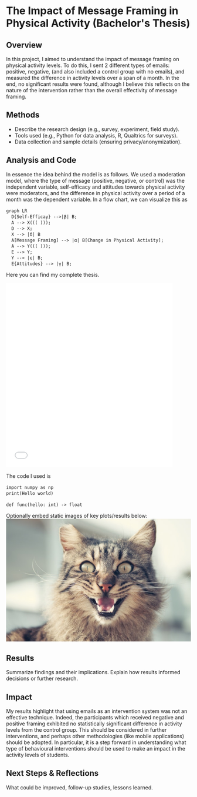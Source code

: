 # The Impact of Message Framing in Physical Activity (Bachelor's Thesis)

## Overview
In this project, I aimed to understand the impact of message framing on physical activity levels. To do this, I sent 2 different types of emails: positive, negative, (and also included a control group with no emails), and measured the difference in activity levels over a span of a month. In the end, no significant results were found, although I believe this reflects on the nature of the intervention rather than the overall effectivity of message framing.

## Methods
- Describe the research design (e.g., survey, experiment, field study).
- Tools used (e.g., Python for data analysis, R, Qualtrics for surveys).
- Data collection and sample details (ensuring privacy/anonymization).

## Analysis and Code

In essence the idea behind the model is as follows. We used a moderation model, where the type of message (positive, negative, or control) was the independent variable, self-efficacy and attitudes towards physical activity were moderators, and the difference in physical activity over a period of a month was the dependent variable. In a flow chart, we can visualize this as

``` mermaid
graph LR
  D{Self-Efficay} -->|β| B;
  A --> X((( )));
  D --> X;
  X --> |δ| B
  A[Message Framing] --> |α| B[Change in Physical Activity];
  A --> Y((( )));
  E --> Y;
  Y --> |ε| B;
  E{Attitudes} --> |γ| B;
```


Here you can find my complete thesis.
 <iframe src="../../assets/Bachelor_Thesis.pdf" width="90%" height="500px" style="border: none;"></iframe>

The code I used is 
```
import numpy as np
print(Hello world)
```

`def func(hello: int) -> float`


Optionally embed static images of key plots/results below:
![Key Result](../images/example-image.jpg)

## Results
Summarize findings and their implications. Explain how results informed decisions or further research.

## Impact
My results highlight that using emails as an intervention system was not an effective technique. Indeed, the participants which received negative and positive framing exhibited no statistically significant difference in activity levels from the control group. This should be considered in further interventions, and perhaps other methodologies (like mobile applications) should be adopted. In particular, it is a step forward in understanding what type of behavioural interventions should be used to make an impact in the activity levels of students.

## Next Steps & Reflections
What could be improved, follow-up studies, lessons learned.
